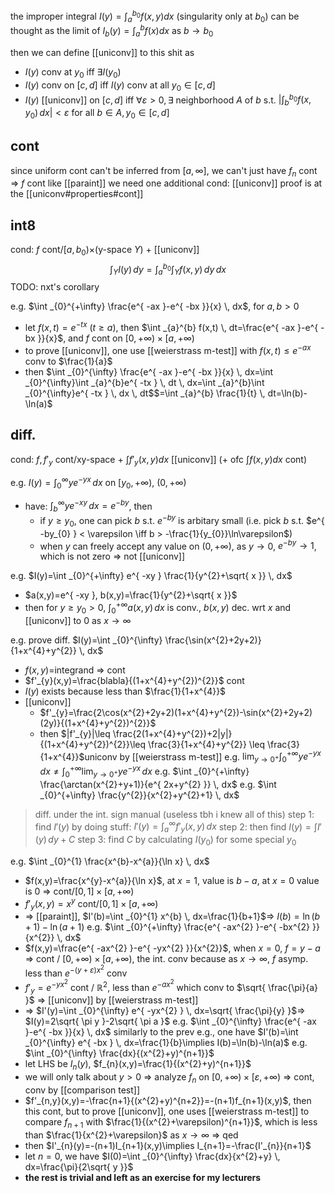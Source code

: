the improper integral $I(y)=\int _{a}^{b_{0}} f(x,y)dx$ (singularity only at $b_{0}$) can be thought as the limit of $I_{b}(y)=\int _{a}^b f(x)dx$ as $b\to b_{0}$

then we can define [[uniconv]] to this shit as
- $I(y)$ conv at $y_{0}$ iff $\exists I(y_{0})$
- $I(y)$ conv on $[c,d]$ iff $I(y)$ conv at all $y_{0} \in [c,d]$
- $I(y)$ [[uniconv]] on $[c,d]$ iff $\forall \varepsilon>0, \exists$ neighborhood $A$ of $b$ s.t. $|\int _{b}^{b_{0}}f(x,y_{0}) \, dx|<\varepsilon$ for all $b \in A, y_{0} \in [c,d]$

## cont
since uniform cont can't be inferred from $[a,\infty]$, we can't just have $f_{n}$ cont => $f$ cont like [[paraint]]
we need one additional cond: [[uniconv]]
proof is at the [[uniconv#properties#cont]]

## int8
cond: $f$ cont/$[a,b_{0})\times$(y-space $Y$) + [[uniconv]]
$$
\int _{Y} I(y)\, dy =\int _{a}^{b_{0}} \int _{Y} f(x,y) \, dy  \, dx 
$$
TODO: nxt's corollary

e.g. $\int _{0}^{+\infty} \frac{e^{ -ax }-e^{ -bx }}{x} \, dx$, for $a,b>0$
- let $f(x,t)=e^{ -tx }$ ($t\geq a$), then $\int _{a}^{b} f(x,t) \, dt=\frac{e^{ -ax }-e^{ -bx }}{x}$, and $f$ cont on $[0,+\infty)\times[a,+\infty)$
- to prove [[uniconv]], one use [[weierstrass m-test]] with $f(x,t)\leq e^{ -ax }$ conv to $\frac{1}{a}$
- then $\int _{0}^{\infty} \frac{e^{ -ax }-e^{ -bx }}{x} \, dx=\int _{0}^{\infty}\int _{a}^{b}e^{ -tx } \, dt \, dx=\int _{a}^{b}\int _{0}^{\infty}e^{ -tx } \, dx \, dt$$=\int _{a}^{b} \frac{1}{t} \, dt=\ln(b)-\ln(a)$

## diff.
cond: $f,f'_{y}$ cont/xy-space + $\int f'_{y}(x,y)dx$ [[uniconv]]  (+ ofc $\int f(x,y)dx$ cont)

e.g. $I(y)=\int _{0}^{\infty} ye^{ -yx } \, dx$ on $[y_{0},+\infty)$, $(0,+\infty)$
- have: $\int _{b}^{\infty} ye^{ -xy } \, dx=e^{ -by }$, then
	- if $y\geq y_{0}$, one can pick $b$ s.t. $e^{ -by }$ is arbitary small (i.e. pick $b$ s.t. $e^{ -by_{0} } < \varepsilon \iff b > -\frac{1}{y_{0}}\ln\varepsilon$)
	- when $y$ can freely accept any value on $(0, +\infty)$, as $y\to 0$, $e^{ -by }\to 1$, which is not zero => not [[uniconv]]

e.g. $I(y)=\int _{0}^{+\infty} e^{ -xy } \frac{1}{y^{2}+\sqrt{ x }} \, dx$
- $a(x,y)=e^{ -xy }, b(x,y)=\frac{1}{y^{2}+\sqrt{ x }}$
- then for $y\geq y_{0}>0$, $\int _{0}^{+\infty}a(x,y) \, dx$ is conv., $b(x,y)$ dec. wrt $x$ and [[uniconv]] to $0$ as $x\to \infty$

e.g. prove diff. $I(y)=\int _{0}^{\infty} \frac{\sin(x^{2}+2y+2)}{1+x^{4}+y^{2}} \, dx$
- $f(x,y)$=integrand => cont
- $f'_{y}(x,y)=\frac{blabla}{(1+x^{4}+y^{2})^{2}}$ cont
- $I(y)$ exists because less than $\frac{1}{1+x^{4}}$
- [[uniconv]]
	- $f'_{y}=\frac{2\cos(x^{2}+2y+2)(1+x^{4}+y^{2})-\sin(x^{2}+2y+2)(2y)}{(1+x^{4}+y^{2})^{2}}$
	- then $|f'_{y}|\leq \frac{2(1+x^{4}+y^{2})+2|y|}{(1+x^{4}+y^{2})^{2}}\leq \frac{3}{1+x^{4}+y^{2}} \leq \frac{3}{1+x^{4}}$uniconv by [[weierstrass m-test]]
e.g. $\lim_{ y \to 0^{+} } \int _{0}^{+\infty}ye^{ -yx } \, dx \neq \int _{0}^{+\infty} \lim_{ y \to 0^{+} } ye^{ -yx } \, dx$
e.g. $\int _{0}^{+\infty} \frac{\arctan(x^{2}+y+1)}{e^{ 2x+y^{2} }} \, dx$
e.g. $\int _{0}^{+\infty} \frac{y^{2}}{x^{2}+y^{2}+1} \, dx$

> diff. under the int. sign manual (useless tbh i knew all of this)
> step 1: find $I'(y)$ by doing stuff: $I'(y)=\int _{a}^{\infty} f'_{y}(x,y) \, dx$
> step 2: then find $I(y)=\int I'(y) \, dy+C$
> step 3: find $C$ by calculating $I(y_{0})$ for some special $y_{0}$

e.g. $\int _{0}^{1} \frac{x^{b}-x^{a}}{\ln x} \, dx$
- $f(x,y)=\frac{x^{y}-x^{a}}{\ln x}$, at $x=1$, value is $b-a$, at $x=0$ value is 0 => cont/$[0,1]\times[a,+\infty)$
- $f'_{y}(x,y)=x^{y}$ cont/$[0,1]\times[a,+\infty)$
- => [[paraint]], $I'(b)=\int _{0}^{1} x^{b} \, dx=\frac{1}{b+1}$=> $I(b)=\ln(b+1)-\ln(a+1)$
e.g. $\int _{0}^{+\infty} \frac{e^{ -ax^{2} }-e^{ -bx^{2} }}{x^{2}} \, dx$
- $f(x,y)=\frac{e^{ -ax^{2} }-e^{ -yx^{2} }}{x^{2}}$, when $x=0$, $f=y-a$ => cont / $[0, +\infty)\times[a,+\infty)$, the int. conv because as $x\to \infty$, $f$ asymp. less than $e^{ -(y+\varepsilon)x^{2} }$ conv
- $f'_{y}=e^{ -yx^{2} }$ cont / $\mathbb{R}^{2}$, less than $e^{ -ax^{2} }$ which conv to $\sqrt{ \frac{\pi}{a} }$ => [[uniconv]] by [[weierstrass m-test]]
- => $I'(y)=\int _{0}^{\infty} e^{ -yx^{2} } \, dx=\sqrt{ \frac{\pi}{y} }$=> $I(y)=2\sqrt{ \pi y }-2\sqrt{ \pi a }$
e.g. $\int _{0}^{\infty} \frac{e^{ -ax }-e^{ -bx }}{x} \, dx$
similarly to the prev e.g., one have $I'(b)=\int _{0}^{\infty} e^{ -bx } \, dx=\frac{1}{b}\implies I(b)=\ln(b)-\ln(a)$
e.g. $\int _{0}^{\infty} \frac{dx}{(x^{2}+y)^{n+1}}$
- let LHS be $I_{n}(y)$, $f_{n}(x,y)=\frac{1}{(x^{2}+y)^{n+1}}$
- we will only talk about $y>0$ => analyze $f_{n}$ on $[0, +\infty) \times [\varepsilon, +\infty)$ => cont, conv by [[comparison test]]
- $f'_{n,y}(x,y)=-\frac{n+1}{(x^{2}+y)^{n+2}}=-(n+1)f_{n+1}(x,y)$, then this cont, but to prove [[uniconv]], one uses [[weierstrass m-test]] to compare $f_{n+1}$ with $\frac{1}{(x^{2}+\varepsilon)^{n+1}}$, which is less than $\frac{1}{x^{2}+\varepsilon}$ as $x\to \infty$ => qed
- then $I'_{n}(y)=-(n+1)I_{n+1}(x,y)\implies I_{n+1}=-\frac{I'_{n}}{n+1}$
- let $n=0$, we have $I(0)=\int _{0}^{\infty} \frac{dx}{x^{2}+y} \, dx=\frac{\pi}{2\sqrt{ y }}$
- **the rest is trivial and left as an exercise for my lecturers**

